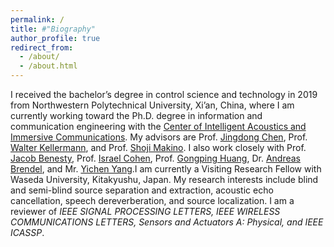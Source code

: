 ```yaml
---
permalink: /
title: #"Biography"
author_profile: true
redirect_from: 
  - /about/
  - /about.html
---
```


I received the bachelor’s degree in control science and technology in 2019 from Northwestern Polytechnical University, Xi’an, China, where I am currently working toward the Ph.D. degree in information and communication engineering with the [Center of Intelligent Acoustics and Immersive Communications](https://www.ciaic.org/). My advisors are Prof. [Jingdong Chen](https://scholar.google.com/citations?user=hWAy1jcAAAAJ&hl=en&oi=ao), Prof. [Walter Kellermann](https://scholar.google.com/citations?user=HmreEZUAAAAJ&hl=en&oi=ao), and Prof. [Shoji Makino](https://scholar.google.com/citations?user=pBQfV8QAAAAJ&hl=en&oi=ao). I also work closely with Prof. [Jacob Benesty](https://scholar.google.com/citations?user=8i3o6DUAAAAJ&hl=en&oi=ao), Prof. [Israel Cohen](https://scholar.google.com/citations?user=ZkQc3WMAAAAJ&hl=en&oi=ao), Prof. [Gongping Huang](https://scholar.google.com/citations?user=a3x1k7kAAAAJ&hl=en&oi=ao), Dr. [Andreas Brendel](https://scholar.google.com/citations?user=LyzozeAAAAAJ&hl=en&oi=ao), and Mr. [Yichen Yang](https://scholar.google.com/citations?user=880ogZcAAAAJ&hl=en&oi=ao).I am currently a Visiting Research Fellow with Waseda University, Kitakyushu, Japan. My research interests include blind and semi-blind source separation and extraction, acoustic echo cancellation, speech dereverberation, and source localization. I am a reviewer of *IEEE SIGNAL PROCESSING LETTERS, IEEE WIRELESS COMMUNICATIONS LETTERS, Sensors and Actuators A: Physical, and IEEE ICASSP*.

